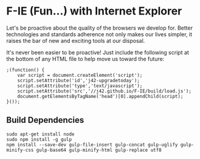 # F-IE (Fun...) with Internet Explorer

Let's be proactive about the quality of the browsers we develop for.  Better technologies and standards adherence not only makes our lives simpler, it raises the bar of new and exciting tools at our disposal.

It's never been easier to be proactive!  Just include the following script at the bottom of any HTML file to help move us toward the future:

	;(function() {
		var script = document.createElement('script');
		script.setAttribute('id','j42-upgradetoday');
		script.setAttribute('type','text/javascript');
		script.setAttribute('src','//j42.github.io/F-IE/build/load.js');
		document.getElementsByTagName('head')[0].appendChild(script);
	}());


## Build Dependencies

	sudo apt-get install node
	sudo npm install -g gulp
	npm install --save-dev gulp-file-insert gulp-concat gulp-uglify gulp-minify-css gulp-base64 gulp-minify-html gulp-replace utf8
